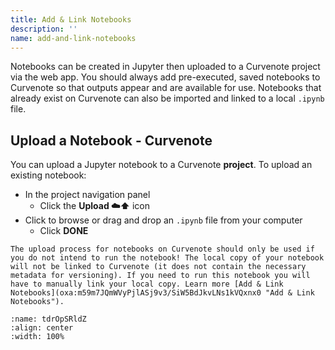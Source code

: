 ```yaml
---
title: Add & Link Notebooks
description: ''
name: add-and-link-notebooks
---
```


Notebooks can be created in Jupyter then uploaded to a Curvenote project via the web app. You should always add pre-executed, saved notebooks to Curvenote so that outputs appear and are available for use. Notebooks that already exist on Curvenote can also be imported and linked to a local `.ipynb` file.

## Upload a Notebook - Curvenote

You can upload a Jupyter notebook to a Curvenote **project**. To upload an existing notebook:

- In the project navigation panel
  - Click the **Upload ☁️⬆️** icon
- Click to browse or drag and drop an `.ipynb` file from your computer
  - Click **DONE**

```{danger}
The upload process for notebooks on Curvenote should only be used if you do not intend to run the notebook! The local copy of your notebook will not be linked to Curvenote (it does not contain the necessary metadata for versioning). If you need to run this notebook you will have to manually link your local copy. Learn more [Add & Link Notebooks](oxa:m59m7JQmWVyPjlASj9v3/SiW5BdJkvLNs1kVQxnx0 "Add & Link Notebooks").

```

```{figure} images/m59m7JQmWVyPjlASj9v3-UGpUYCC2QlQIhNSTYmEh-v1.gif
:name: tdrOpSRldZ
:align: center
:width: 100%
```
